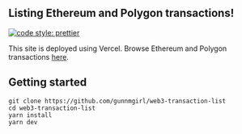 ## Listing Ethereum and Polygon transactions!

[![code style: prettier](https://img.shields.io/badge/code_style-prettier-ff69b4.svg)](https://github.com/prettier/prettier)

This site is deployed using Vercel.
Browse Ethereum and Polygon transactions [here](https://web3-transaction-list.vercel.app/).

## Getting started

```
git clone https://github.com/gunnmgirl/web3-transaction-list
cd web3-transaction-list
yarn install
yarn dev
```
